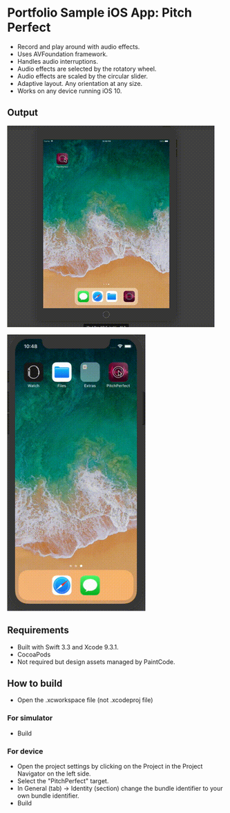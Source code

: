 # Portfolio Sample iOS App: Pitch Perfect

- Record and play around with audio effects.
- Uses AVFoundation framework.
- Handles audio interruptions.
- Audio effects are selected by the rotatory wheel.
- Audio effects are scaled by the circular slider.
- Adaptive layout. Any orientation at any size.
- Works on any device running iOS 10.


## Output

![On iPad](PitchPerfect_iPad2.gif)

![On iPhone](PitchPerfect_iPhone.gif)


## Requirements

- Built with Swift 3.3 and Xcode 9.3.1.
- CocoaPods
- Not required but design assets managed by PaintCode.


## How to build
- Open the .xcworkspace file (not .xcodeproj file)

### For simulator
- Build

### For device
- Open the project settings by clicking on the Project in the Project Navigator on the left side.
- Select the "PitchPerfect" target.
- In General (tab) -> Identity (section) change the bundle identifier to your own bundle identifier.
- Build